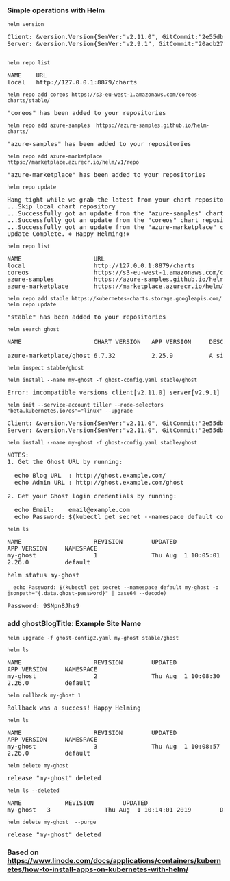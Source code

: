 ### Simple operations with Helm


```console
helm version
```
<pre>
Client: &version.Version{SemVer:"v2.11.0", GitCommit:"2e55dbe1fdb5fdb96b75ff144a339489417b146b", GitTreeState:"clean"}
Server: &version.Version{SemVer:"v2.9.1", GitCommit:"20adb27c7c5868466912eebdf6664e7390ebe710", GitTreeState:"clean"}

</pre>
```console
helm repo list
```
<pre>
NAME    URL
local   http://127.0.0.1:8879/charts
</pre>

```console
helm repo add coreos https://s3-eu-west-1.amazonaws.com/coreos-charts/stable/
```
<pre>
"coreos" has been added to your repositories
</pre>

```console
helm repo add azure-samples  https://azure-samples.github.io/helm-charts/
```
<pre>
"azure-samples" has been added to your repositories
</pre>

```console
helm repo add azure-marketplace https://marketplace.azurecr.io/helm/v1/repo
```
<pre>
"azure-marketplace" has been added to your repositories
</pre>

```console
helm repo update  
```
<pre>
Hang tight while we grab the latest from your chart repositories...
...Skip local chart repository
...Successfully got an update from the "azure-samples" chart repository
...Successfully got an update from the "coreos" chart repository
...Successfully got an update from the "azure-marketplace" chart repository
Update Complete. ⎈ Happy Helming!⎈
</pre>

```console
helm repo list
```

<pre>
NAME                    URL
local                   http://127.0.0.1:8879/charts
coreos                  https://s3-eu-west-1.amazonaws.com/coreos-charts/stable/
azure-samples           https://azure-samples.github.io/helm-charts/
azure-marketplace       https://marketplace.azurecr.io/helm/v1/repo
</pre>

```console
helm repo add stable https://kubernetes-charts.storage.googleapis.com/
helm repo update
```
<pre>
"stable" has been added to your repositories
</pre>

```console
helm search ghost
```
<pre>
NAME                    CHART VERSION   APP VERSION     DESCRIPTION

azure-marketplace/ghost 6.7.32          2.25.9          A simple, powerful publishing platform that allows you to...
</pre>

```console
helm inspect stable/ghost
```

```console
helm install --name my-ghost -f ghost-config.yaml stable/ghost
```
<pre>
Error: incompatible versions client[v2.11.0] server[v2.9.1]
</pre>
```console
helm init --service-account tiller --node-selectors "beta.kubernetes.io/os"="linux" --upgrade
```
<pre>
Client: &version.Version{SemVer:"v2.11.0", GitCommit:"2e55dbe1fdb5fdb96b75ff144a339489417b146b", GitTreeState:"clean"}
Server: &version.Version{SemVer:"v2.11.0", GitCommit:"2e55dbe1fdb5fdb96b75ff144a339489417b146b", GitTreeState:"clean"}
</pre>


```console
helm install --name my-ghost -f ghost-config.yaml stable/ghost
```

<pre>
NOTES:
1. Get the Ghost URL by running:

  echo Blog URL  : http://ghost.example.com/
  echo Admin URL : http://ghost.example.com/ghost

2. Get your Ghost login credentials by running:

  echo Email:    email@example.com
  echo Password: $(kubectl get secret --namespace default coiling-quoll-ghost -o jsonpath="{.data.ghost-password}" | base64 --decode)
</pre>

```
helm ls
```
<pre>
NAME                    REVISION        UPDATED                         STATUS          CHART
APP VERSION     NAMESPACE
my-ghost                1               Thu Aug  1 10:05:01 2019        DEPLOYED        ghost-6.7.33
2.26.0          default
</pre>

<pre>
helm status my-ghost
</pre>
```console
  echo Password: $(kubectl get secret --namespace default my-ghost -o jsonpath="{.data.ghost-password}" | base64 --decode)
```
<pre>
Password: 9SNpn8Jhs9
</pre>
### add ghostBlogTitle: Example Site Name

```console
helm upgrade -f ghost-config2.yaml my-ghost stable/ghost
```

```console
helm ls
```
<pre>
NAME                    REVISION        UPDATED                         STATUS          CHART
APP VERSION     NAMESPACE
my-ghost                2               Thu Aug  1 10:08:30 2019        DEPLOYED        ghost-6.7.33
2.26.0          default
</pre>

```console
helm rollback my-ghost 1
```

<pre>
Rollback was a success! Happy Helming
</pre>

```console
helm ls
```

<pre>
NAME                    REVISION        UPDATED                         STATUS          CHART
APP VERSION     NAMESPACE
my-ghost                3               Thu Aug  1 10:08:57 2019        DEPLOYED        ghost-6.7.33
2.26.0          default
</pre>
```console
helm delete my-ghost 
```
<pre>
release "my-ghost" deleted
</pre>
```console
helm ls --deleted
```
<pre>
NAME            REVISION        UPDATED                         STATUS  CHART           APP VERSION NAMESPACE
my-ghost   3               Thu Aug  1 10:14:01 2019        DELETED ghost-6.7.33    2.26.0      default
</pre>
```console
helm delete my-ghost  --purge
```
<pre>
release "my-ghost" deleted
</pre>

### Based on https://www.linode.com/docs/applications/containers/kubernetes/how-to-install-apps-on-kubernetes-with-helm/